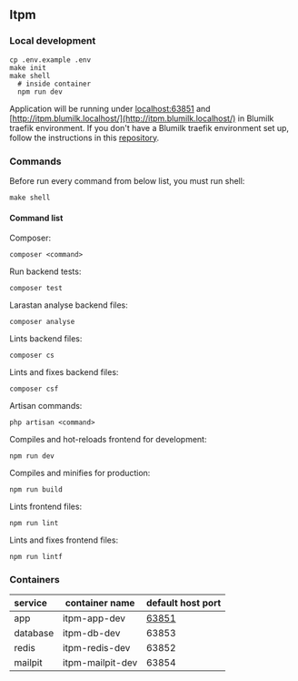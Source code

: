 ## Itpm
### Local development
```
cp .env.example .env
make init
make shell
  # inside container
  npm run dev
```
Application will be running under [localhost:63851](localhost:63851) and [http://itpm.blumilk.localhost/](http://itpm.blumilk.localhost/) in Blumilk traefik environment. If you don't have a Blumilk traefik environment set up, follow the instructions in this [repository](https://github.com/blumilksoftware/environment).


### Commands
Before run every command from below list, you must run shell:
```
make shell
```
#### Command list
Composer:
```
composer <command>
```
Run backend tests:
```
composer test
```
Larastan analyse backend files:
```
composer analyse
```
Lints backend files:
```
composer cs
```
Lints and fixes backend files:
```
composer csf
```
Artisan commands:
```
php artisan <command>
```
Compiles and hot-reloads frontend for development:
```
npm run dev
```
Compiles and minifies for production:
```
npm run build
```
Lints frontend files:
```
npm run lint
```
Lints and fixes frontend files:
```
npm run lintf
```

### Containers

| service  | container name   | default host port               |
|:---------|------------------|---------------------------------|
| app      | itpm-app-dev     | [63851](http://localhost:63851) |
| database | itpm-db-dev      | 63853                           |
| redis    | itpm-redis-dev   | 63852                           |
| mailpit  | itpm-mailpit-dev | 63854                           |

